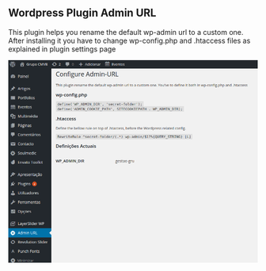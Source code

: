 ## Wordpress Plugin Admin URL

This plugin helps you rename the default wp-admin url to a custom one.
After installing it you have to change wp-config.php and .htaccess files as explained in plugin settings page

![Alt text](screenshot.png?raw=true "Screenshot")
